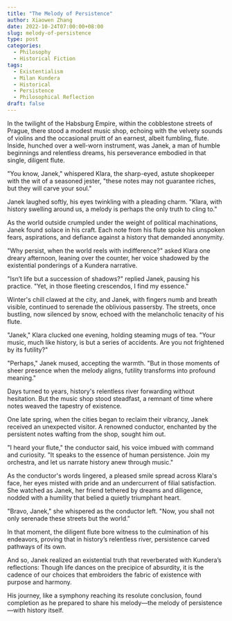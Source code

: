 ```yaml
---
title: "The Melody of Persistence"
author: Xiaowen Zhang
date: 2022-10-24T07:00:00+08:00
slug: melody-of-persistence
type: post
categories:
  - Philosophy
  - Historical Fiction
tags:
  - Existentialism
  - Milan Kundera
  - Historical
  - Persistence
  - Philosophical Reflection
draft: false
---
```


In the twilight of the Habsburg Empire, within the cobblestone streets of Prague, there stood a modest music shop, echoing with the velvety sounds of violins and the occasional pruitt of an earnest, albeit fumbling, flute. Inside, hunched over a well-worn instrument, was Janek, a man of humble beginnings and relentless dreams, his perseverance embodied in that single, diligent flute.

"You know, Janek," whispered Klara, the sharp-eyed, astute shopkeeper with the wit of a seasoned jester, "these notes may not guarantee riches, but they will carve your soul."

Janek laughed softly, his eyes twinkling with a pleading charm. "Klara, with history swelling around us, a melody is perhaps the only truth to cling to."

As the world outside crumpled under the weight of political machinations, Janek found solace in his craft. Each note from his flute spoke his unspoken fears, aspirations, and defiance against a history that demanded anonymity.

"Why persist, when the world reels with indifference?" asked Klara one dreary afternoon, leaning over the counter, her voice shadowed by the existential ponderings of a Kundera narrative.

"Isn’t life but a succession of shadows?" replied Janek, pausing his practice. "Yet, in those fleeting crescendos, I find my essence."

Winter's chill clawed at the city, and Janek, with fingers numb and breath visible, continued to serenade the oblivious passersby. The streets, once bustling, now silenced by snow, echoed with the melancholic tenacity of his flute.

"Janek," Klara clucked one evening, holding steaming mugs of tea. "Your music, much like history, is but a series of accidents. Are you not frightened by its futility?"

"Perhaps," Janek mused, accepting the warmth. "But in those moments of sheer presence when the melody aligns, futility transforms into profound meaning."

Days turned to years, history's relentless river forwarding without hesitation. But the music shop stood steadfast, a remnant of time where notes weaved the tapestry of existence.

One late spring, when the cities began to reclaim their vibrancy, Janek received an unexpected visitor. A renowned conductor, enchanted by the persistent notes wafting from the shop, sought him out.

"I heard your flute," the conductor said, his voice imbued with command and curiosity. "It speaks to the essence of human persistence. Join my orchestra, and let us narrate history anew through music."

As the conductor's words lingered, a pleased smile spread across Klara's face, her eyes misted with pride and an undercurrent of filial satisfaction. She watched as Janek, her friend tethered by dreams and diligence, nodded with a humility that belied a quietly triumphant heart.

"Bravo, Janek," she whispered as the conductor left. "Now, you shall not only serenade these streets but the world."

In that moment, the diligent flute bore witness to the culmination of his endeavors, proving that in history’s relentless river, persistence carved pathways of its own.

And so, Janek realized an existential truth that reverberated with Kundera’s reflections: Though life dances on the precipice of absurdity, it is the cadence of our choices that embroiders the fabric of existence with purpose and harmony.

His journey, like a symphony reaching its resolute conclusion, found completion as he prepared to share his melody—the melody of persistence—with history itself.
